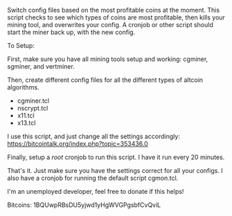 Switch config files based on the most profitable coins at the moment. This script checks to see which types of coins are most profitable, then kills your mining tool, and overwrites your config. A cronjob or other script should start the miner back up, with the new config.




To Setup:

First, make sure you have all mining tools setup and working: cgminer, sgminer, and vertminer.

Then, create different config files for all the different types of altcoin algorithms. 

- cgminer.tcl
- nscrypt.tcl
- x11.tcl
- x13.tcl

I use this script, and just change all the settings accordingly: https://bitcointalk.org/index.php?topic=353436.0

Finally, setup a *root* cronjob to run this script. I have it run every 20 minutes.

That's it. Just make sure you have the settings correct for all your configs. I also have a cronjob for running the default script cgmon.tcl.




I'm an unemployed developer, feel free to donate if this helps!

Bitcoins: 1BQUwpRBsDU5yjwd1yHgWVGPgsbfCvQviL
